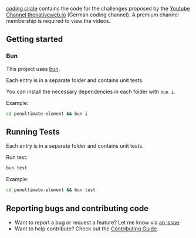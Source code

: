 [coding circle][cc] contains the code for the challenges proposed by the [Youtube Channel thenativeweb.io][cc] (German coding channel). A premium channel membership is required to view the videos.

## Getting started

### Bun

This project uses [bun](https://bun.sh).

Each entry is in a separate folder and contains unit tests.

You can install the necessary dependencies in each folder with `bun i`.

Example:

```sh
cd penultimate-element && bun i
```

## Running Tests

Each entry is in a separate folder and contains unit tests.

Run test:

```sh
bun test
```

Example:

```sh
cd penultimate-element && bun test
```

## Reporting bugs and contributing code

- Want to report a bug or request a feature? Let me know via [an issue](https://github.com/sophiabrandt/coding-circle/issues/new).
- Want to help contribute? Check out the [Contributing Guide](https://github.com/sophiabrandt/coding-circle/blob/HEAD/CONTRIBUTING.md).

[cc]: https://www.youtube.com/post/UgkxG-fZQxHQ144TvZQjo3IugUqy6jOyopel
